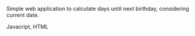 Simple web application to calculate days until next birthday, considering current date.

Javacript, HTML